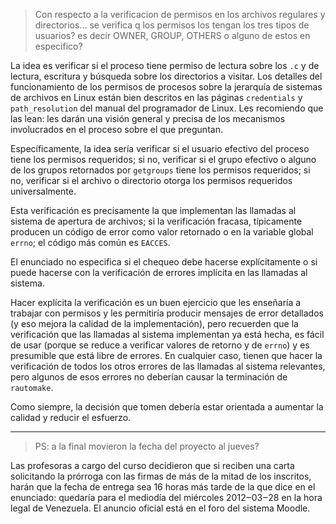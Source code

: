 > Con respecto a la verificacion de permisos en los archivos regulares y directorios... se verifica q los permisos los tengan los tres tipos de usuarios? es decir OWNER, GROUP, OTHERS o alguno de estos en especifico?

La idea es verificar si el proceso tiene permiso de lectura sobre los `.c` y de lectura, escritura y búsqueda sobre los directorios a visitar.  Los detalles del funcionamiento de los permisos de procesos sobre la jerarquía de sistemas de archivos en Linux están bien descritos en las páginas `credentials` y `path_resolution` del manual del programador de Linux.  Les recomiendo que las lean: les darán una visión general y precisa de los mecanismos involucrados en el proceso sobre el que preguntan.

Específicamente, la idea sería verificar si el usuario efectivo del proceso tiene los permisos requeridos; si no, verificar si el grupo efectivo o alguno de los grupos retornados por `getgroups` tiene los permisos requeridos; si no, verificar si el archivo o directorio otorga los permisos requeridos universalmente.

Esta verificación es precisamente la que implementan las llamadas al sistema de apertura de archivos; si la verificación fracasa, típicamente producen un código de error como valor retornado o en la variable global `errno`; el código más común es `EACCES`.

El enunciado no especifica si el chequeo debe hacerse explícitamente o si puede hacerse con la verificación de errores implícita en las llamadas al sistema.

Hacer explícita la verificación es un buen ejercicio que les enseñaría a trabajar con permisos y les permitiría producir mensajes de error detallados (y eso mejora la calidad de la implementación), pero recuerden que la verificación que las llamadas al sistema implementan ya está hecha, es fácil de usar (porque se reduce a verificar valores de retorno y de `errno`) y es presumible que está libre de errores.  En cualquier caso, tienen que hacer la verificación de todos los otros errores de las llamadas al sistema relevantes, pero algunos de esos errores no deberían causar la terminación de `rautomake`.

Como siempre, la decisión que tomen debería estar orientada a aumentar la calidad y reducir el esfuerzo.

- - -

> PS: a la final movieron la fecha del proyecto al jueves?

Las profesoras a cargo del curso decidieron que si reciben una carta solicitando la prórroga con las firmas de más de la mitad de los inscritos, harán que la fecha de entrega sea 16 horas más tarde de la que dice en el enunciado: quedaría para el mediodía del miércoles 2012‒03‒28 en la hora legal de Venezuela.  El anuncio oficial está en el foro del sistema Moodle.
